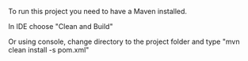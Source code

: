 To run this project you need to have a Maven installed.

In IDE choose "Clean and Build"

Or using console, change directory to the project folder and type "mvn clean install -s pom.xml"
